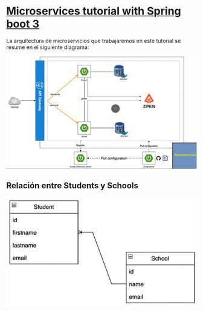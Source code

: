 # [Microservices tutorial with Spring boot 3](https://www.youtube.com/watch?v=KJ0cSvYj41c)

La arquitectura de microservicios que trabajaremos en este tutorial se resume en el siguiente diagrama:

![Microservices Architecture](./assets/01.microservices-architecture.png)

## Relación entre Students y Schools

![relationship](./assets/02.relationship.png)